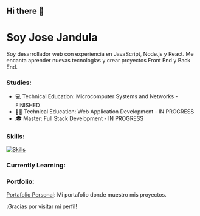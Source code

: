 ## Hi there 👋

# Soy Jose Jandula

Soy desarrollador web con experiencia en JavaScript, Node.js y React. Me encanta aprender nuevas tecnologías y crear proyectos Front End y Back End.

### Studies:

- 💻 Technical Education: Microcomputer Systems and Networks - FINISHED
- 👨‍💻 Technical Education: Web Application Development - IN PROGRESS
- 🎓 Master: Full Stack Development - IN PROGRESS


### Skills:
[![Skills](https://skillicons.dev/icons?i=js,html,css,wasm)](https://skillicons.dev)


### Currently Learning:


### Portfolio:
[Portafolio Personal](https://jjportfolioweb.netlify.app/): Mi portafolio donde muestro mis proyectos.

¡Gracias por visitar mi perfil!
